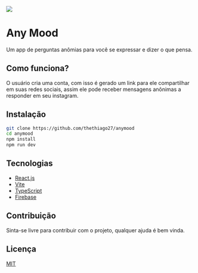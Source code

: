 ![](https://imageup.me/images/0e1d815d-810a-4681-9db5-d45bf4673735.png)

# Any Mood

Um app de perguntas anômias para você se expressar e dizer o que pensa.

## Como funciona?

O usuário cria uma conta, com isso é gerado um link para ele compartilhar em suas redes sociais, assim ele pode receber mensagens anônimas a responder em seu instagram.

## Instalação

```bash
git clone https://github.com/thethiago27/anymood
cd anymood
npm install
npm run dev
```

## Tecnologias

- [React.js](https://reactjs.org/)
- [Vite](https://vitejs.dev/)
- [TypeScript](https://www.typescriptlang.org/)
- [Firebase](https://firebase.google.com/)

## Contribuição

Sinta-se livre para contribuir com o projeto, qualquer ajuda é bem vinda.

## Licença

[MIT](https://choosealicense.com/licenses/mit/)


